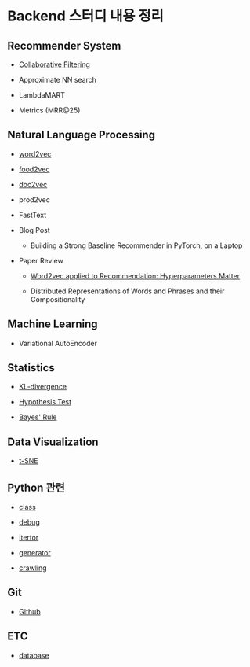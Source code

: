 # Backend 스터디 내용 정리

## Recommender System

- [Collaborative Filtering](https://github.com/doheelab/backend-study/tree/master/Recommender%20System/Collaborative%20Filtering)

- Approximate NN search

- LambdaMART

- Metrics (MRR@25)

## Natural Language Processing

- [word2vec](https://github.com/doheelab/backend-study/tree/master/Natural%20Language%20Processing/word2vec)

- [food2vec](https://github.com/doheelab/backend-study/tree/master/Natural%20Language%20Processing/food2vec)

- [doc2vec](https://github.com/doheelab/backend-study/tree/master/Natural%20Language%20Processing/doc2vec)

- prod2vec

- FastText

- Blog Post

  - Building a Strong Baseline Recommender in PyTorch, on a Laptop

- Paper Review

  - [Word2vec applied to Recommendation: Hyperparameters Matter](https://github.com/doheelab/backend-study/tree/master/Natural%20Language%20Processing/Hyperparameters%20Matter)

  - Distributed Representations of Words and Phrases and their Compositionality

## Machine Learning

- Variational AutoEncoder

## Statistics

- [KL-divergence](https://github.com/doheelab/backend-study/blob/master/Statistics/KL%20divergence.md)

- [Hypothesis Test](https://github.com/doheelab/backend-study/blob/master/Statistics/Hypothesis%20Test.md)

* [Bayes' Rule](https://github.com/doheelab/backend-study/blob/master/Statistics/Bayes%20Rule.md)

## Data Visualization

- [t-SNE](https://github.com/doheelab/backend-study/blob/master/Data%20Visualization/t-sne.md)

## Python 관련

- [class](https://github.com/doheelab/backend-study/blob/master/Python/class)

- [debug](https://github.com/doheelab/backend-study/tree/master/Python/debug)

- [itertor](https://github.com/doheelab/backend-study/tree/master/Python/iterator)

- [generator](https://github.com/doheelab/backend-study/tree/master/Python/generator)

- [crawling](https://github.com/doheelab/backend-study/tree/master/Python/crawling)

## Git

- [Github](https://github.com/doheelab/backend-study/tree/master/Git)

## ETC

- [database](https://github.com/doheelab/backend-study/tree/master/Database)
